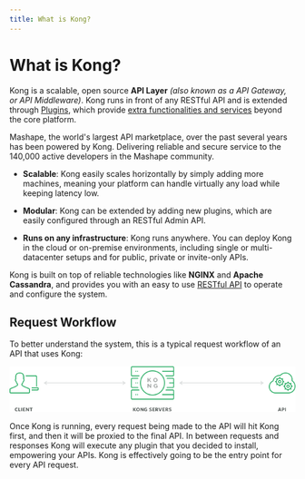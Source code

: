 ```yaml
---
title: What is Kong?
---
```


# What is Kong?

Kong is a scalable, open source **API Layer** *(also known as a API Gateway, or API Middleware)*. Kong runs in front of any RESTful API and is extended through [Plugins](/docs/{{page.kong_version}}/about/plugins), which provide [extra functionalities and services](/plugins) beyond the core platform.

Mashape, the world's largest API marketplace, over the past several years has been powered by Kong. Delivering reliable and secure service to the 140,000 active developers in the Mashape community.

* **Scalable**: Kong easily scales horizontally by simply adding more machines, meaning your platform can handle virtually any load while keeping latency low.

* **Modular**: Kong can be extended by adding new plugins, which are easily configured through an RESTful Admin API.

* **Runs on any infrastructure**: Kong runs anywhere. You can deploy Kong in the cloud or on-premise environments, including single or multi-datacenter setups and for public, private or invite-only APIs.

Kong is built on top of reliable technologies like **NGINX** and **Apache Cassandra**, and provides you with an easy to use [RESTful API](/docs/{{page.kong_version}}/admin-api) to operate and configure the system.

## Request Workflow

To better understand the system, this is a typical request workflow of an API that uses Kong:

![](/assets/images/docs/kong-simple.png)

Once Kong is running, every request being made to the API will hit Kong first, and then it will be proxied to the final API. In between requests and responses Kong will execute any plugin that you decided to install, empowering your APIs. Kong is effectively going to be the entry point for every API request.
